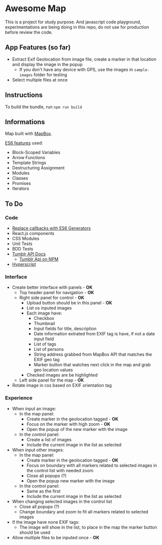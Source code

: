 # Awesome Map

This is a project for study purpose. And javascript code playground, experimentations are being doing in this repo, do not use for production before review the code.

## App Features (so far)

- Extract Exif Geolocation from image file, create a marker in that location and display the image in the popup
  - If you don't have any device with GPS, use the images in `sample-images` folder for testing
- Select multiple files at once

## Instructions

To build the bundle, run `npm run build`

## Informations

Map built with [MapBox](https://www.mapbox.com/).

[ES6 features](http://es6-features.org/) used:

- Block-Scoped Variables
- Arrow Functions
- Template Strings
- Destructuring Assignment
- Modules
- Classes
- Promises
- Iterators

## To Do

### Code

- [Replace callbacks with ES6 Generators](http://modernweb.com/2014/02/10/replacing-callbacks-with-es6-generators/)
- React.js components
- CSS Modules
- Unit Tests
- BDD Tests
- [Tumblr API Docs](https://www.tumblr.com/docs/en/api/v2)
  - [Tumblr Api on NPM](https://www.npmjs.com/package/tumblr)
- [Hyperscript](https://www.npmjs.com/package/hyperscript)

### Interface

- Create better interface with panels - **OK**
  - Top header panel for navigation - **OK**
  - Right side panel for control - **OK**
    - Upload button should be in this panel - **OK**
    - List os inputed images
    - Each image have:
      - Checkbox
      - Thumbnail
      - Input fields for title, description
      - Date information extrated from EXIF tag is have, if not a date input field
      - List of tags
      - List of persons
      - String address grabbed from MapBox API that matches the EXIF geo tag
      - Marker button that watches next click in the map and grab geo location values
    - Checked images are be highlighted
  - Left side panel for the map - **OK**
- Rotate image in css based on EXIF orientation tag

### Experience

- When input an image:
  - In the map panel:
    - Create marker in the geolocation tagged - **OK**
    - Focus on the marker with high zoom - **OK**
    - Open the popup of the new marker with the image
  - In the control panel:
    - Create a list of images
    - Include the current image in the list as selected
- When input other images:
  - In the map panel:
    - Create marker in the geolocation tagged - **OK**
    - Focus on boundary with all markers related to selected images in the control list with needed zoom
    - Close all popups (?)
    - Open the popup new marker with the image
  - In the control panel:
    - Same as the first
    - Include the current image in the list as selected
- When changing selected images in the control list
  - Close all popups (?)
  - Change boundary and zoom to fit all markers related to selected images
- If the image have none EXIF tags:
  - The image will show in the list, to place in the map the marker button should be used
- Allow multiple files to be inputed once - **OK**
